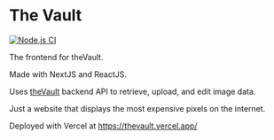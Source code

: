 # The Vault
[![Node.js CI](https://github.com/menghaoyu2002/theVault-frontend/actions/workflows/node.js.yml/badge.svg)](https://github.com/menghaoyu2002/theVault-frontend/actions/workflows/node.js.yml)

The frontend for theVault. 

Made with NextJS and ReactJS. 

Uses [theVault](https://github.com/menghaoyu2002/theVault) backend API to retrieve, upload, and edit image data.

Just a website that displays the most expensive pixels on the internet.

Deployed with Vercel at https://thevault.vercel.app/
